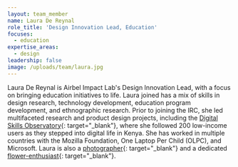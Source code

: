 ```yaml
---
layout: team_member
name: Laura De Reynal
role_title: 'Design Innovation Lead, Education'
focuses:
  - education
expertise_areas:
  - design
leadership: false
image: /uploads/team/laura.jpg
---
```


Laura De Reynal is Airbel Impact Lab's Design Innovation Lead, with a focus on bringing education initiatives to life. Laura joined has a mix of skills in design research, technology development, education program development, and ethnographic research. Prior to joining the IRC, she led multifaceted research and product design projects, including the [Digital Skills Observatory](http://mozillafoundation.github.io/digital-skills-observatory/){: target="_blank"}, where she followed 200 low-income users as they stepped into digital life in Kenya. She has worked in multiple countries with the Mozilla Foundation, One Laptop Per Child (OLPC), and Microsoft. Laura is also a [photographer](https://www.bbc.com/news/in-pictures-39630389){: target="_blank"} and a dedicated [flower-enthusiast](https://look.flowers/){: target="_blank"}.